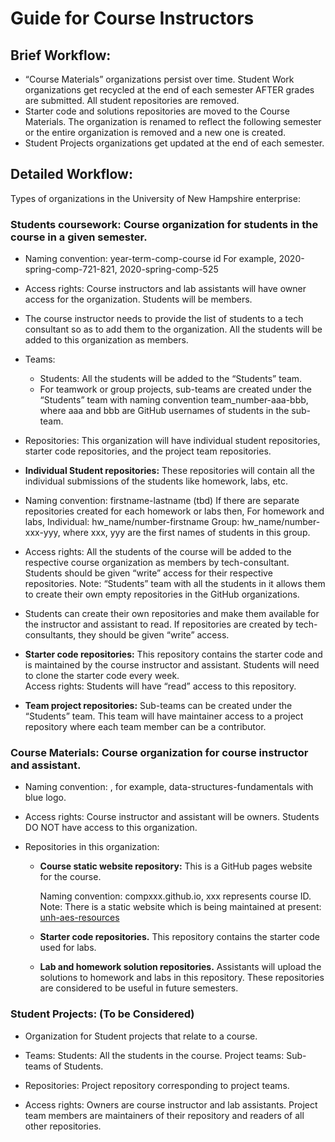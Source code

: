 # Guide for Course Instructors


## Brief Workflow:
- “Course Materials” organizations persist over time.
  Student Work organizations get recycled at the end of each semester AFTER grades are submitted.
  All student repositories are removed.
- Starter code and solutions repositories are moved to the Course Materials.
  The organization is renamed to reflect the following semester or the entire organization is removed and a new one is created.
- Student Projects organizations get updated at the end of each semester.

## Detailed Workflow:
Types of organizations in the University of New Hampshire enterprise:


### **Students coursework:**  Course organization for students in the course in a given semester.
- Naming convention: year-term-comp-course id
  For example, 2020-spring-comp-721-821, 2020-spring-comp-525


- Access rights: Course instructors and lab assistants will have owner access for the organization. Students will be members.


- The course instructor needs to provide the list of students to a tech consultant so as to add them to the organization. All the students will be added to this organization as members.


- Teams:
  - Students: All the students will be added to the “Students” team.
  - For teamwork or group projects, sub-teams are created under the “Students” team with naming convention team_number-aaa-bbb, where aaa and bbb are GitHub usernames of students in the sub-team.


- Repositories:
  This organization will have individual student repositories, starter code repositories, and the project team repositories.


- __Individual Student repositories:__
These repositories will contain all the individual submissions of the students like homework, labs, etc.
- Naming convention: firstname-lastname (tbd)
  If there are separate repositories created for each homework or labs then,
  For homework and labs,
  Individual: hw_name/number-firstname
  Group: hw_name/number-xxx-yyy, where xxx, yyy are the first names of students in this group.

- Access rights:
  All the students of the course will be added to the respective course organization as members by tech-consultant. Students should be given “write” access for their respective repositories.
  Note: “Students” team with all the students in it allows them to create their own empty repositories in the GitHub organizations.


- Students can create their own repositories and make them available for the instructor and assistant to read.  If repositories are created by tech-consultants, they should be given “write” access.

- __Starter code repositories:__
  This repository contains the starter code and is maintained by the course instructor and assistant. Students will need to clone the starter code every week.  
  Access rights: Students will have “read” access to this repository.



- __Team project repositories:__
  Sub-teams can be created under the “Students” team. This team will have maintainer access to a project repository where each team member can be a contributor.


### **Course Materials:** Course organization for course instructor and assistant.
- Naming convention: <course name>, for example, data-structures-fundamentals with blue logo.


- Access rights: Course instructor and assistant will be owners. Students DO NOT have access to this organization.


- Repositories in this organization:
  - __Course static website repository:__
    This is a GitHub pages website for the course.

    Naming convention: compxxx.github.io, xxx represents course ID.
    Note: There is a static website which is being maintained at present: [unh-aes-resources](https://unh-aes-resources.github.io/)

  - __Starter code repositories.__
    This repository contains the starter code used for labs.


  - __Lab and homework solution repositories.__
    Assistants will upload the solutions to homework and labs in this repository. These repositories are considered to be useful in future semesters.

### **Student Projects:** (To be Considered)
- Organization for Student projects that relate to a course.

- Teams:
    Students: All the students in the course.
    Project teams: Sub-teams of Students.


- Repositories:
    Project repository corresponding to project teams.


- Access rights:
    Owners are course instructor and lab assistants.
	  Project team members are maintainers of their repository and readers of all other repositories.
